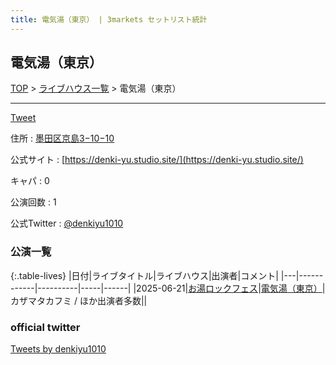 ```yaml
---
title: 電気湯（東京） | 3markets セットリスト統計
---
```

## 電気湯（東京）

[TOP](/setlist/) > [ライブハウス一覧](livehouses.html) > 電気湯（東京）

___

<a href="https://twitter.com/share?ref_src=twsrc%5Etfw" data-text="3markets[ ]セットリスト > 電気湯（東京）" class="twitter-share-button" data-via="3markets" data-hashtags="3markets" data-related="3markets" data-show-count="false">Tweet</a>

住所
:    <a href="https://www.google.co.jp/maps/search/%E5%A2%A8%E7%94%B0%E5%8C%BA%E4%BA%AC%E5%B3%B63%E2%88%9210%E2%88%9210" rel="noopener noreferrer" target="_blank">墨田区京島3−10−10</a>

公式サイト
:    [https://denki-yu.studio.site/](https://denki-yu.studio.site/)

キャパ
:    0

公演回数
: 1


公式Twitter
: <a href="https://twitter.com/denkiyu1010">@denkiyu1010</a>


### 公演一覧

{:.table-lives}
|日付|ライブタイトル|ライブハウス|出演者|コメント|
|---|------------|----------|-----|------|
|<span class="nowrap">2025-06-21</span>|[お湯ロックフェス](live203.html)|[電気湯（東京）](livehouse112.html)|カザマタカフミ / ほか出演者多数||




### official twitter

<a class="twitter-timeline" href="https://twitter.com/denkiyu1010?ref_src=twsrc%5Etfw">Tweets by denkiyu1010</a> <script async src="https://platform.twitter.com/widgets.js" charset="utf-8"></script>


<script async src="https://platform.twitter.com/widgets.js" charset="utf-8"></script>